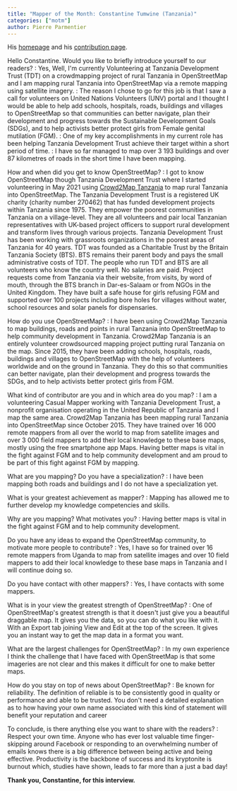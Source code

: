 ```yaml
---
title: "Mapper of the Month: Constantine Tumwine (Tanzania)"
categories: ["motm"]
author: Pierre Parmentier
---
```


His [homepage](https://www.openstreetmap.org/user/Constantine%20Tumwine) and his [contribution page](https://hdyc.neis-one.org/?Constantine%20Tumwine).

Hello Constantine. Would you like to briefly introduce yourself to our readers?
: Yes, Well, I'm currently Volunteering at Tanzania Development Trust (TDT) on a crowdmapping project of rural Tanzania in OpenStreetMap and I am mapping rural Tanzania into OpenStreetMap via a remote mapping using satellite imagery.
: The reason I chose to go for this job is that I saw a call for volunteers on United Nations Volunteers (UNV) portal and I thought I would be able to help add schools, hospitals, roads, buildings and villages to OpenStreetMap so that communities can better navigate, plan their development and progress towards the Sustainable Development Goals (SDGs), and to help activists better protect girls from Female genital mutilation (FGM).
: One of my key accomplishments in my current role has been helping Tanzania Development Trust achieve their target within a short period of time.
: I have so far managed to map over 3&nbsp;193 buildings and over 87 kilometres of roads in the short time I have been mapping.

How and when did you get to know OpenStreetMap?
: I got to know OpenStreetMap though Tanzania Development Trust where I started volunteering in May 2021 using [Crowd2Map Tanzania](https://crowd2map.org/) to map rural Tanzania into OpenStreetMap. The Tanzania Development Trust is a registered UK charity (charity number 270462) that has funded development projects within Tanzania since 1975. They empower the poorest communities in Tanzania on a village-level. They are all volunteers and pair local Tanzanian representatives with UK-based project officers to support rural development and transform lives through various projects. Tanzania Development Trust has been working with grassroots organizations in the poorest areas of Tanzania for 40 years. TDT was founded as a Charitable Trust by the Britain Tanzania Society (BTS). BTS remains their parent body and pays the small administrative costs of TDT. The people who run TDT and BTS are all volunteers who know the country well. No salaries are paid. Project requests come from Tanzania via their website, from visits, by word of mouth, through the BTS branch in Dar-es-Salaam or from NGOs in the United Kingdom. They have built a safe house for girls refusing FGM and supported over 100 projects including bore holes for villages without water, school resources and solar panels for dispensaries.

How do you use OpenStreetMap?
: I have been using Crowd2Map Tanzania to map buildings, roads and points in rural Tanzania into OpenStreetMap to help community development in Tanzania. Crowd2Map Tanzania is an entirely volunteer crowdsourced mapping project putting rural Tanzania on the map. Since 2015, they have been adding schools, hospitals, roads, buildings and villages to OpenStreetMap with the help of volunteers worldwide and on the ground in Tanzania. They do this so that communities can better navigate, plan their development and progress towards the SDGs, and to help activists better protect girls from FGM.

What kind of contributor are you and in which area do you map?
: I am a volunteering Casual Mapper working with Tanzania Development Trust, a nonprofit organisation operating in the United Republic of Tanzania and I map the same area. Crowd2Map Tanzania has been mapping rural Tanzania into OpenStreetMap since October 2015. They have trained over 16&nbsp;000 remote mappers from all over the world to map from satellite images and over 3&nbsp;000 field mappers to add their local knowledge to these base maps, mostly using the free smartphone app Maps. Having better maps is vital in the fight against FGM and to help community development and am proud to be part of this fight against FGM by mapping.

What are you mapping? Do you have a specialization?
: I have been mapping both roads and buildings and I do not have a specialization yet.

What is your greatest achievement as mapper?
: Mapping has allowed me to further develop my knowledge competencies and skills.

Why are you mapping? What motivates you?
: Having better maps is vital in the fight against FGM and to help community development.

Do you have any ideas to expand the OpenStreetMap community, to motivate more people to contribute?
: Yes, I have so for trained over 16 remote mappers from Uganda to map from satellite images and over 10 field mappers to add their local knowledge to these base maps in Tanzania and I will continue doing so.

Do you have contact with other mappers?
: Yes, I have contacts with some mappers.

What is in your view the greatest strength of OpenStreetMap?
: One of OpenStreetMap's greatest strength is that it doesn't just give you a beautiful draggable map. It gives you the data, so you can do what you like with it. With an Export tab joining View and Edit at the top of the screen. It gives you an instant way to get the map data in a format you want.

What are the largest challenges for OpenStreetMap?
: In my own experience I think the challenge that I have faced with OpenStreetMap is that some imageries are not clear and this makes it difficult for one to make better maps.

How do you stay on top of news about OpenStreetMap?
: Be known for reliability. The definition of reliable is to be consistently good in quality or performance and able to be trusted. You don't need a detailed explanation as to how having your own name associated with this kind of statement will benefit your reputation and career

To conclude, is there anything else you want to share with the readers?
: Respect your own time. Anyone who has ever lost valuable time finger-skipping around Facebook or responding to an overwhelming number of emails knows there is a big difference between being active and being effective. Productivity is the backbone of success and its kryptonite is burnout which, studies have shown, leads to far more than a just a bad day!

**Thank you, Constantine, for this interview.**
